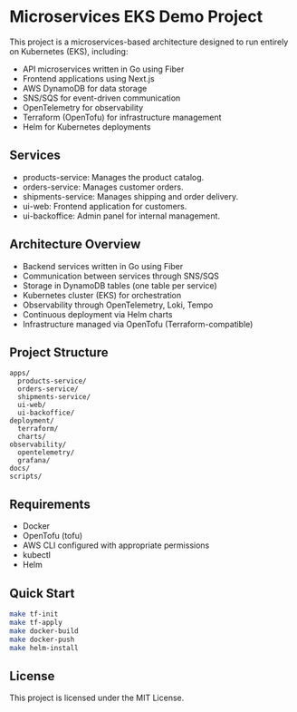 # Microservices EKS Demo Project

This project is a microservices-based architecture designed to run entirely on Kubernetes (EKS), including:

- API microservices written in Go using Fiber
- Frontend applications using Next.js
- AWS DynamoDB for data storage
- SNS/SQS for event-driven communication
- OpenTelemetry for observability
- Terraform (OpenTofu) for infrastructure management
- Helm for Kubernetes deployments

## Services

- products-service: Manages the product catalog.
- orders-service: Manages customer orders.
- shipments-service: Manages shipping and order delivery.
- ui-web: Frontend application for customers.
- ui-backoffice: Admin panel for internal management.

## Architecture Overview

- Backend services written in Go using Fiber
- Communication between services through SNS/SQS
- Storage in DynamoDB tables (one table per service)
- Kubernetes cluster (EKS) for orchestration
- Observability through OpenTelemetry, Loki, Tempo
- Continuous deployment via Helm charts
- Infrastructure managed via OpenTofu (Terraform-compatible)

## Project Structure

```
apps/
  products-service/
  orders-service/
  shipments-service/
  ui-web/
  ui-backoffice/
deployment/
  terraform/
  charts/
observability/
  opentelemetry/
  grafana/
docs/
scripts/
```

## Requirements

- Docker
- OpenTofu (tofu)
- AWS CLI configured with appropriate permissions
- kubectl
- Helm

## Quick Start

```bash
make tf-init
make tf-apply
make docker-build
make docker-push
make helm-install
```

## License

This project is licensed under the MIT License.